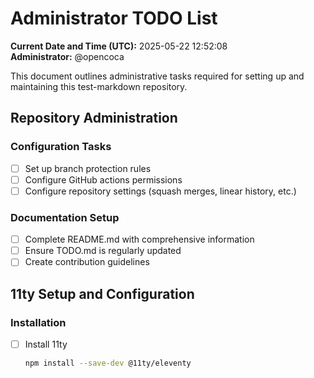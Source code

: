 # Administrator TODO List

**Current Date and Time (UTC):** 2025-05-22 12:52:08  
**Administrator:** @opencoca

This document outlines administrative tasks required for setting up and maintaining this test-markdown repository.

## Repository Administration

### Configuration Tasks
- [ ] Set up branch protection rules
- [ ] Configure GitHub actions permissions
- [ ] Configure repository settings (squash merges, linear history, etc.)

### Documentation Setup
- [ ] Complete README.md with comprehensive information
- [ ] Ensure TODO.md is regularly updated
- [ ] Create contribution guidelines

## 11ty Setup and Configuration

### Installation
- [ ] Install 11ty
  ```bash
  npm install --save-dev @11ty/eleventy
